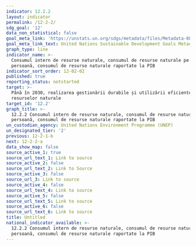 ```yaml
---
indicator: 12.2.2
layout: indicator
permalink: /12-2-2/
sdg_goal: '12'
data_non_statistical: false
goal_meta_link: 'https://unstats.un.org/sdgs/metadata/files/Metadata-08-04-02.pdf'
goal_meta_link_text: United Nations Sustainable Development Goals Metadata (PDF 783 KB)
graph_type: line
indicator_name: >-
  Consumul intern de resurse naturale, consumul de resurse naturale pe o
  persoană, consumul de resurse naturale raportate la PIB
indicator_sort_order: 12-02-02
published: true
reporting_status: notstarted
target: >-
  Până în 2030, realizarea gestionării durabile și utilizării eficiente a
  resurselor naturale
target_id: '12.2'
graph_title: >-
  12.2.2 Consumul intern de resurse naturale, consumul de resurse naturale pe o
  persoană, consumul de resurse naturale raportate la PIB
un_custodian_agency: United Nations Environment Programme (UNEP)
un_designated_tier: '2'
previous: 12-2-1-b
next: 12-2-2-a
data_show_map: false
source_active_1: true
source_url_text_1: Link to source
source_active_2: false
source_url_text_2: Link to Source
source_active_3: false
source_url_3: Link to source
source_active_4: false
source_url_text_4: Link to source
source_active_5: false
source_url_text_5: Link to source
source_active_6: false
source_url_text_6: Link to source
title: Untitled
national_indicator_available: >-
  12.2.2 Consumul intern de resurse naturale, consumul de resurse naturale pe o
  persoană, consumul de resurse naturale raportate la PIB
---
```

